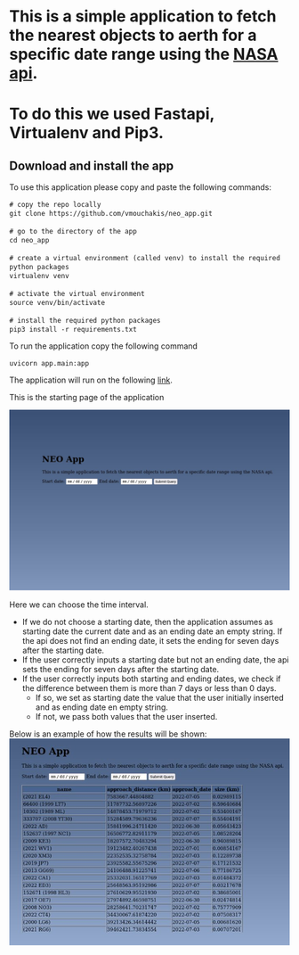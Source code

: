 # This is a simple application to fetch the nearest objects to aerth for a specific date range using the [NASA api](https://api.nasa.gov/). 
# To do this we used **Fastapi**, **Virtualenv** and **Pip3**.

## Download and install the app

To use this application please copy and paste the following commands:
```
# copy the repo locally
git clone https://github.com/vmouchakis/neo_app.git

# go to the directory of the app
cd neo_app

# create a virtual environment (called venv) to install the required python packages
virtualenv venv

# activate the virtual environment
source venv/bin/activate

# install the required python packages
pip3 install -r requirements.txt
```

To run the application copy the following command
```
uvicorn app.main:app
```

The application will run on the following [link](http://localhost:8000/).

This is the starting page of the application

 ![Starting page](/images/start-page.jpeg)



Here we can choose the time interval.
- If we do not choose a starting date, then the application assumes as starting date the current date and as an ending date an empty string. If the api does not find an ending date, it sets the ending for seven days after the starting date.
- If the user correctly inputs a starting date but not an ending date, the api sets the ending for seven days after the starting date.
- If the user correctly inputs both starting and ending dates, we check if the difference between them is more than 7 days or less than 0 days.
    - If so, we set as starting date the value that the user initially inserted and as ending date en empty string. 
    - If not, we pass both values that the user inserted.

Below is an example of how the results will be shown:
 ![Results](/images/results.jpeg)